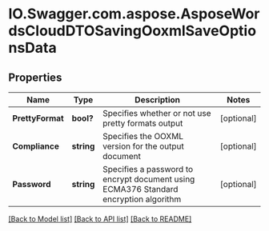# IO.Swagger.com.aspose.AsposeWordsCloudDTOSavingOoxmlSaveOptionsData
## Properties

Name | Type | Description | Notes
------------ | ------------- | ------------- | -------------
**PrettyFormat** | **bool?** | Specifies whether or not use pretty formats output | [optional] 
**Compliance** | **string** | Specifies the OOXML version for the output document | [optional] 
**Password** | **string** | Specifies a password to encrypt document using ECMA376 Standard encryption algorithm | [optional] 

[[Back to Model list]](../README.md#documentation-for-models) [[Back to API list]](../README.md#documentation-for-api-endpoints) [[Back to README]](../README.md)

